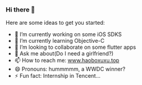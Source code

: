 ### Hi there 👋

Here are some ideas to get you started:

- 🔭 I’m currently working on some iOS SDKS
- 🌱 I’m currently learning Objective-C
- 👯 I’m looking to collaborate on some flutter apps
- 💬 Ask me about(Do I need a girlfriend?)
- 📫 How to reach me: www.haoboxuxu.top
- 😄 Pronouns: hummmmm, a WWDC winner?
- ⚡ Fun fact: Internship in Tencent...
